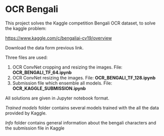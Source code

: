 # OCR Bengali

This project solves the Kaggle competition Bengali OCR dataset, to solve the kaggle problem:

https://www.kaggle.com/c/bengaliai-cv19/overview

Download the data form previous link.

Three files are used:
1) OCR ConvNet cropping and resizing the images. File: **OCR_BENGALI_TF_64.ipynb**
2) OCR ConvNet resizing the images. File: **OCR_BENGALI_TF_128.ipynb**
3) Submission file which ensemble all models. File: **OCR_KAGGLE_SUBMISSION.ipynb**

All solutions are given in Jupyter notebook format.

*Trained models* folder contains several models trained with the all the data provided by Kaggle.

*Info* folder contains general information about the bengali characters and the submission file in Kaggle


